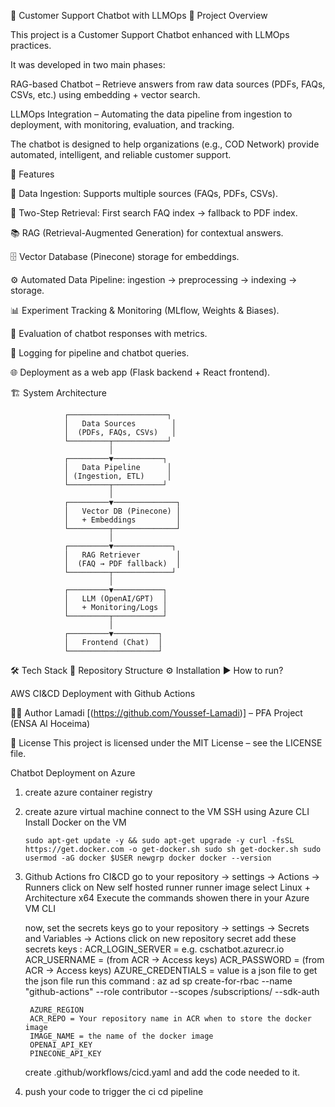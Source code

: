 🤖 Customer Support Chatbot with LLMOps
📌 Project Overview

This project is a Customer Support Chatbot enhanced with LLMOps practices.

It was developed in two main phases:

RAG-based Chatbot – Retrieve answers from raw data sources (PDFs, FAQs, CSVs, etc.) using embedding + vector search.

LLMOps Integration – Automating the data pipeline from ingestion to deployment, with monitoring, evaluation, and tracking.

The chatbot is designed to help organizations (e.g., COD Network) provide automated, intelligent, and reliable customer support.

🚀 Features

📂 Data Ingestion: Supports multiple sources (FAQs, PDFs, CSVs).

🔎 Two-Step Retrieval: First search FAQ index → fallback to PDF index.

📚 RAG (Retrieval-Augmented Generation) for contextual answers.

🗄 Vector Database (Pinecone) storage for embeddings.

⚙️ Automated Data Pipeline: ingestion → preprocessing → indexing → storage.

📊 Experiment Tracking & Monitoring (MLflow, Weights & Biases).

🧪 Evaluation of chatbot responses with metrics.

📜 Logging for pipeline and chatbot queries.

🌐 Deployment as a web app (Flask backend + React frontend).

🏗️ System Architecture

                ┌──────────────────────┐
                │   Data Sources        │
                │  (PDFs, FAQs, CSVs)   │
                └─────────┬────────────┘
                          │
                ┌─────────▼───────────┐
                │   Data Pipeline      │
                │ (Ingestion, ETL)     │
                └─────────┬───────────┘
                          │
                ┌─────────▼──────────────┐
                │   Vector DB (Pinecone) │
                │   + Embeddings         │
                └─────────┬──────────────┘
                          │
                ┌─────────▼─────────────┐
                │   RAG Retriever        │
                │  (FAQ → PDF fallback)  │
                └─────────┬─────────────┘
                          │
                ┌─────────▼───────────┐
                │   LLM (OpenAI/GPT)  │
                │   + Monitoring/Logs │
                └─────────┬───────────┘
                          │
                ┌─────────▼──────────┐
                │   Frontend (Chat)  │
                └────────────────────┘


🛠️ Tech Stack
📂 Repository Structure
⚙️ Installation
▶️ How to run?

AWS CI&CD Deployment with Github Actions


👨‍💻 Author
    Lamadi [(https://github.com/Youssef-Lamadi)] – PFA Project (ENSA Al Hoceima)

📜 License
    This project is licensed under the MIT License – see the LICENSE file.

Chatbot Deployment on Azure

1. create azure container registry 
2. create azure virtual machine 
    connect to the VM SSH using Azure CLI
    Install Docker on the VM

    `sudo apt-get update -y && sudo apt-get upgrade -y
    curl -fsSL https://get.docker.com -o get-docker.sh
    sudo sh get-docker.sh
    sudo usermod -aG docker $USER
    newgrp docker
    docker --version
    `

3. Github Actions fro CI&CD
    go to your repository -> settings -> Actions -> Runners
    click on New self hosted runner
    runner image select Linux + Architecture x64
    Execute the commands showen there in your Azure VM CLI

    now, set the secrets keys
    go to your repository -> settings -> Secrets and Variables -> Actions
    click on new repository secret
    add these secrets keys :
        ACR_LOGIN_SERVER = e.g. cschatbot.azurecr.io
        ACR_USERNAME = (from ACR → Access keys)
        ACR_PASSWORD = (from ACR → Access keys) 
        AZURE_CREDENTIALS = value is a json file 
        to get the json file run this command :
        az ad sp create-for-rbac --name "github-actions" --role contributor --scopes /subscriptions/<subscribtionid> --sdk-auth

        AZURE_REGION 
        ACR_REPO = Your repository name in ACR when to store the docker image
        IMAGE_NAME = the name of the docker image
        OPENAI_API_KEY
        PINECONE_API_KEY

    create .github/workflows/cicd.yaml and add the code needed to it.

4. push your code to trigger the ci cd pipeline